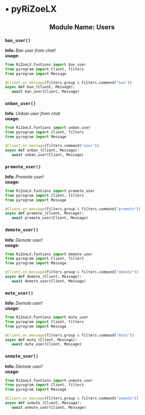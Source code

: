 <h1> • pyRiZoeLX </h1>
<h2 align='center'> Module Name: Users </h2>

<h3><code>ban_user()</code></h3>
<b> Info: </b> <i> Ban user from chat! </i> <br>
<b> usage: </b> 

``` python 
from RiZoeLX.funtions import ban_user
from pyrogram import Client, filters
from pyrogram import Message

@Client.on_message(filters.group & filters.command("ban"))
async def ban_(Client, Message):
   await ban_user(Client, Message)
```

<h3><code>unban_user()</code></h3>
<b> Info: </b> <i> Unban user from chat </i> <br>
<b> usage: </b> 

``` python 
from RiZoeLX.funtions import unban_user
from pyrogram import Client, filters
from pyrogram import Message

@Client.on_message(filters.command("user"))
async def unban_(Client, Message):
   await unban_user(Client, Message)
```

<h3><code>promote_user()</code></h3>
<b> Info: </b> <i> Promote user! </i> <br>
<b> usage: </b> 

``` python 
from RiZoeLX.funtions import promote_user
from pyrogram import Client, filters
from pyrogram import Message

@Client.on_message(filters.group & filters.command("promote"))
async def promote_(Client, Message):
   await promote_user(Client, Message)
```

<h3><code>demote_user()</code></h3>
<b> Info: </b> <i> Demote user! </i> <br>
<b> usage: </b> 

``` python 
from RiZoeLX.funtions import demote_user
from pyrogram import Client, filters
from pyrogram import Message

@Client.on_message(filters.group & filters.command("demote"))
async def demote_(Client, Message):
   await demote_user(Client, Message)
```

<h3><code>mute_user()</code></h3>
<b> Info: </b> <i> Demote user! </i> <br>
<b> usage: </b> 

``` python 
from RiZoeLX.funtions import mute_user
from pyrogram import Client, filters
from pyrogram import Message

@Client.on_message(filters.group & filters.command("mute"))
async def mute_(Client, Message):
   await mute_user(Client, Message)
```

<h3><code>unmute_user()</code></h3>
<b> Info: </b> <i> Demote user! </i> <br>
<b> usage: </b> 

``` python 
from RiZoeLX.funtions import unmute_user
from pyrogram import Client, filters
from pyrogram import Message

@Client.on_message(filters.group & filters.command("unmute"))
async def unmute_(Client, Message):
   await unmute_user(Client, Message)
```

